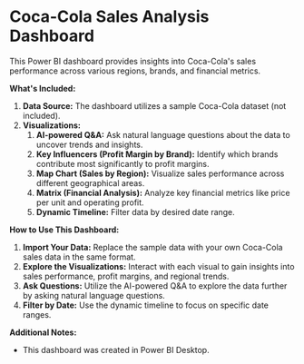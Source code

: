 # Coca-Cola Sales Analysis Dashboard

This Power BI dashboard provides insights into Coca-Cola's sales performance across various regions, brands, and financial metrics.

**What's Included:**

1. **Data Source:** The dashboard utilizes a sample Coca-Cola dataset (not included).
2. **Visualizations:**
    1. **AI-powered Q&A:** Ask natural language questions about the data to uncover trends and insights.
    2. **Key Influencers (Profit Margin by Brand):** Identify which brands contribute most significantly to profit margins.
    3. **Map Chart (Sales by Region):** Visualize sales performance across different geographical areas.
    4. **Matrix (Financial Analysis):** Analyze key financial metrics like price per unit and operating profit.
    5. **Dynamic Timeline:** Filter data by desired date range.

**How to Use This Dashboard:**

1. **Import Your Data:** Replace the sample data with your own Coca-Cola sales data in the same format.
2. **Explore the Visualizations:** Interact with each visual to gain insights into sales performance, profit margins, and regional trends.
3. **Ask Questions:** Utilize the AI-powered Q&A to explore the data further by asking natural language questions.
4. **Filter by Date:** Use the dynamic timeline to focus on specific date ranges.

**Additional Notes:**

* This dashboard was created in Power BI Desktop.
